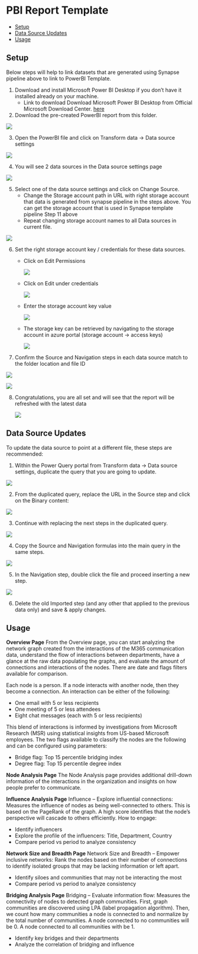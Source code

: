 # **PBI Report Template**

- [Setup](#Setup)
- [Data Source Updates](#Data-Source-Updates)
- [Usage](#Usage)

## Setup

Below steps will help to link datasets that are generated using Synapse pipeline above to link to PowerBI 
Template. 
1. Download and install Microsoft Power BI Desktop if you don’t have it installed already on your machine. 
    - Link to download Download Microsoft Power BI Desktop from Official Microsoft Download Center. [here](https://www.microsoft.com/en-us/download/details.aspx?id=58494)
2. Download the pre-created PowerBI report from this folder.

![](Images/EsaPbiTemplateDownload.png)

3. Open the PowerBI file and click on Transform data → Data source settings

![](Images/4.1.png)

4. You will see 2 data sources in the Data source settings page

![](Images/4.2.png)

5. Select one of the data source settings and click on Change Source.
    - Change the Storage account path in URL with right storage account that data is generated from synapse pipeline in the steps above. You can get the storage account that is used in Synapse template pipeline Step 11 above
    - Repeat changing storage account names to all Data sources in current file.

![](Images/4.3.png)

6. Set the right storage account key / credentials for these data sources.
    - Click on Edit Permissions

        ![](Images/4.4.a.png)        

    - Click on Edit under credentials

        ![](Images/4.4.b.png)        

    - Enter the storage account key value

        ![](Images/4.4.c.png)        

    - The storage key can be retrieved by navigating to the storage account in azure portal (storage account → access keys)

        ![](Images/4.4.d.png)        

7. Confirm the Source and Navigation steps in each data source match to the folder location and file ID

![](Images/5.1.png)

![](Images/5.2.png)

8. Congratulations, you are all set and will see that the report will be refreshed with the latest data

    ![](Images/0.1.png) 

## Data Source Updates

To update the data source to point at a different file, these steps are recommended:

1. Within the Power Query portal from Transform data → Data source settings, duplicate the query that you are going to update.

  ![](Images/5.3.png) 

2. From the duplicated query, replace the URL in the Source step and click on the Binary content:

  ![](Images/5.4.png) 

3. Continue with replacing the next steps in the duplicated query.

  ![](Images/5.5.png) 

4. Copy the Source and Navigation formulas into the main query in the same steps.

  ![](Images/5.6.png) 

5. In the Navigation step, double click the file and proceed inserting a new step.

  ![](Images/5.7.png) 

6. Delete the old Imported step (and any other that applied to the previous data only) and save & apply changes. 

## Usage

**Overview Page**
From the Overview page, you can start analyzing the network graph created from the interactions of the M365 communication data, understand the flow of interactions between departments, have a glance at the raw data populating the graphs, and evaluate the amount of connections and interactions of the nodes. There are date and flags filters available for comparison.

Each node is a person. If a node interacts with another node, then they become a connection.
An interaction can be either of the following:
-  One email with 5 or less recipients
-  One meeting of 5 or less attendees
-  Eight chat messages (each with 5 or less recipients)

This blend of interactions is informed by investigations from Microsoft Research (MSR) using statistical insights from US-based Microsoft employees.
The two flags available to classify the nodes are the following and can be configured using parameters:
-  Bridge flag: Top 15 percentile bridging index
-  Degree flag: Top 15 percentile degree index 

**Node Analysis Page**
The Node Analysis page provides additional drill-down information of the interactions in the organization and insights on how people prefer to communicate. 

**Influence Analysis Page**
Influence – Explore influential connections: Measures the influence of nodes as being well-connected to others. This is based on the PageRank of the graph. A high score identifies that the node’s perspective will cascade to others efficiently. How to engage:
- Identify influencers
- Explore the profile of the influencers: Title, Department, Country
- Compare period vs period to analyze consistency

**Network Size and Breadth Page**
Network Size and Breadth – Empower inclusive networks: Rank the nodes based on their number of connections to identify isolated groups that may be lacking information or left apart.
- Identify siloes and communities that may not be interacting the most
- Compare period vs period to analyze consistency

**Bridging Analysis Page**
Bridging – Evaluate information flow: Measures the connectivity of nodes to detected graph communities. First, graph communities are discovered using LPA (label propagation algorithm). Then, we count how many communities a node is connected to and normalize by the total number of communities. A node connected to no communities will be 0. A node connected to all communities with be 1.
- Identify key bridges and their departments
- Analyze the correlation of bridging and influence
